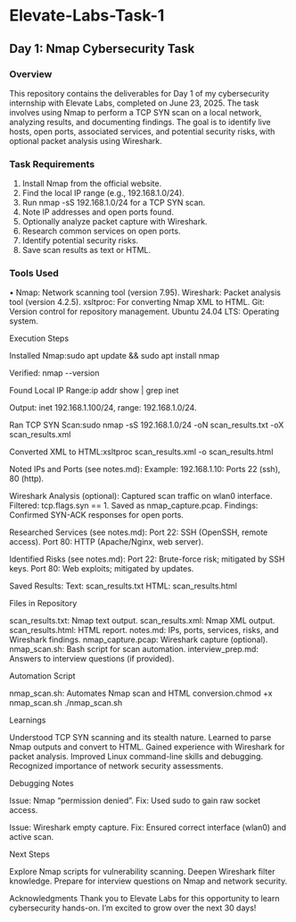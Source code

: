 # Elevate-Labs-Task-1
## Day 1: Nmap Cybersecurity Task
### Overview
This repository contains the deliverables for Day 1 of my cybersecurity internship with Elevate Labs, completed on June 23, 2025. The task involves using Nmap to perform a TCP SYN scan on a local network, analyzing results, and documenting findings. The goal is to identify live hosts, open ports, associated services, and potential security risks, with optional packet analysis using Wireshark.
### Task Requirements

1. Install Nmap from the official website.
2. Find the local IP range (e.g., 192.168.1.0/24).
3. Run nmap -sS 192.168.1.0/24 for a TCP SYN scan.
4. Note IP addresses and open ports found.
5. Optionally analyze packet capture with Wireshark.
6. Research common services on open ports.
7. Identify potential security risks.
8. Save scan results as text or HTML.

### Tools Used

• Nmap: Network scanning tool (version 7.95).
Wireshark: Packet analysis tool (version 4.2.5).
xsltproc: For converting Nmap XML to HTML.
Git: Version control for repository management.
Ubuntu 24.04 LTS: Operating system.

Execution Steps

Installed Nmap:sudo apt update && sudo apt install nmap


Verified: nmap --version


Found Local IP Range:ip addr show | grep inet


Output: inet 192.168.1.100/24, range: 192.168.1.0/24.


Ran TCP SYN Scan:sudo nmap -sS 192.168.1.0/24 -oN scan_results.txt -oX scan_results.xml


Converted XML to HTML:xsltproc scan_results.xml -o scan_results.html




Noted IPs and Ports (see notes.md):
Example: 192.168.1.10: Ports 22 (ssh), 80 (http).


Wireshark Analysis (optional):
Captured scan traffic on wlan0 interface.
Filtered: tcp.flags.syn == 1.
Saved as nmap_capture.pcap.
Findings: Confirmed SYN-ACK responses for open ports.


Researched Services (see notes.md):
Port 22: SSH (OpenSSH, remote access).
Port 80: HTTP (Apache/Nginx, web server).


Identified Risks (see notes.md):
Port 22: Brute-force risk; mitigated by SSH keys.
Port 80: Web exploits; mitigated by updates.


Saved Results:
Text: scan_results.txt
HTML: scan_results.html



Files in Repository

scan_results.txt: Nmap text output.
scan_results.xml: Nmap XML output.
scan_results.html: HTML report.
notes.md: IPs, ports, services, risks, and Wireshark findings.
nmap_capture.pcap: Wireshark capture (optional).
nmap_scan.sh: Bash script for scan automation.
interview_prep.md: Answers to interview questions (if provided).

Automation Script

nmap_scan.sh: Automates Nmap scan and HTML conversion.chmod +x nmap_scan.sh
./nmap_scan.sh



Learnings

Understood TCP SYN scanning and its stealth nature.
Learned to parse Nmap outputs and convert to HTML.
Gained experience with Wireshark for packet analysis.
Improved Linux command-line skills and debugging.
Recognized importance of network security assessments.

Debugging Notes

Issue: Nmap “permission denied”.
Fix: Used sudo to gain raw socket access.


Issue: Wireshark empty capture.
Fix: Ensured correct interface (wlan0) and active scan.



Next Steps

Explore Nmap scripts for vulnerability scanning.
Deepen Wireshark filter knowledge.
Prepare for interview questions on Nmap and network security.

Acknowledgments
Thank you to Elevate Labs for this opportunity to learn cybersecurity hands-on. I’m excited to grow over the next 30 days!
